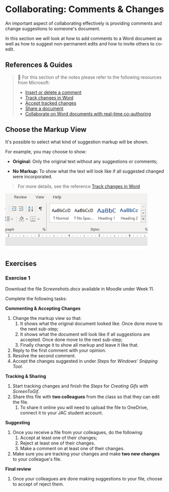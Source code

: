 # Collaborating: Comments & Changes

An important aspect of collaborating effectively is providing comments and change suggestions to someone's document.

In this section we will look at how to add comments to a Word document as well as how to suggest non-permanent edits and how to invite others to co-edit.

## References & Guides

> 📖 For this section of the notes please refer to the following resources from Microsoft:
>
> -  [Insert or delete a comment](https://support.microsoft.com/en-us/office/insert-or-delete-a-comment-8d3f868a-867e-4df2-8c68-bf96671641e2)
> -  [Track changes in Word](https://support.microsoft.com/en-us/office/track-changes-in-word-197ba630-0f5f-4a8e-9a77-3712475e806a)
> -  [Accept tracked changes](https://support.microsoft.com/en-us/office/accept-tracked-changes-4838d24c-d5d1-4c6c-8e39-78b44bd2b4cc)
> -  [Share a document](https://support.microsoft.com/en-us/office/share-a-document-d39f3cd8-0aa0-412f-9a35-1abba926d354)
> -  [Collaborate on Word documents with real-time co-authoring](https://support.microsoft.com/en-us/office/collaborate-on-word-documents-with-real-time-co-authoring-7dd3040c-3f30-4fdd-bab0-8586492a1f1d)

## Choose the Markup View

It's possible to select what kind of suggestion markup will be shown.

For example, you may choose to show:

- **Original:** Only the original text without any suggestions or comments;

- **No Markup:** To show what the text will look like if all suggested changed were incorporated.

  

> For more details, see the reference [Track changes in Word](https://support.microsoft.com/en-us/office/track-changes-in-word-197ba630-0f5f-4a8e-9a77-3712475e806a)

![gif animation of selecting the different level of markup shown](assets/show-markup.gif)



## Exercises

### Exercise 1

Download the file *Screenshots.docx* available in Moodle under Week 11.

Complete the following tasks:

**Commenting & Accepting Changes**

1. Change the markup view  so that:
   1. It shows what the original document looked like. Once done move to the next sub-step;
   2. It shows what the document will look like if all suggestions are accepted. Once done move to the next sub-step;
   3. Finally change it to show all markup and leave it like that.
2. Reply to the first comment with your opinion.
3. Resolve the second comment.
4. Accept the changes suggested in under *Steps* for *Windows' Snipping Tool*.

**Tracking & Sharing**

1. Start tracking changes and finish the *Steps* for *Creating Gifs with ScreenToGif*.
2. Share this file with **two colleagues** from the class so that they can edit the file.
   1. To share it online you will need to upload the file to OneDrive, connect it to your JAC student account.

**Suggesting**

1. Once you receive a file from your colleagues, do the following:
   1. Accept at least one of their changes;
   2. Reject at least one of their changes.
   3. Make a comment on at least one of their changes.
2. Make sure you are tracking your changes and make **two new changes** to your colleague's file.

**Final review**

1. Once your colleagues are done making suggestions to your file, choose to accept of reject them.